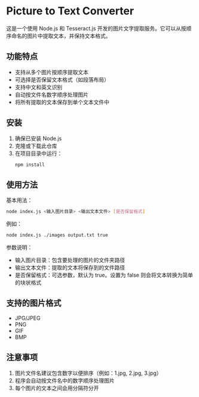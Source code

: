 # Picture to Text Converter

这是一个使用 Node.js 和 Tesseract.js 开发的图片文字提取服务。它可以从按顺序命名的图片中提取文本，并保持文本格式。

## 功能特点

- 支持从多个图片按顺序提取文本
- 可选择是否保留文本格式（如段落布局）
- 支持中文和英文识别
- 自动按文件名数字顺序处理图片
- 将所有提取的文本保存到单个文本文件中

## 安装

1. 确保已安装 Node.js
2. 克隆或下载此仓库
3. 在项目目录中运行：
   ```bash
   npm install
   ```

## 使用方法

基本用法：
```bash
node index.js <输入图片目录> <输出文本文件> [是否保留格式]
```

例如：
```bash
node index.js ./images output.txt true
```

参数说明：
- 输入图片目录：包含要处理的图片的文件夹路径
- 输出文本文件：提取的文本将保存到的文件路径
- 是否保留格式：可选参数，默认为 true。设置为 false 则会将文本转换为简单的块状格式

## 支持的图片格式

- JPG/JPEG
- PNG
- GIF
- BMP

## 注意事项

1. 图片文件名建议包含数字以便排序（例如：1.jpg, 2.jpg, 3.jpg）
2. 程序会自动按文件名中的数字顺序处理图片
3. 每个图片的文本之间会用分隔符分开
